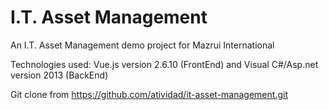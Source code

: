 # I.T. Asset Management
An I.T. Asset Management demo project for Mazrui International

Technologies used: Vue.js version 2.6.10 (FrontEnd) and Visual C#/Asp.net version 2013 (BackEnd)  

Git clone from https://github.com/atividad/it-asset-management.git


